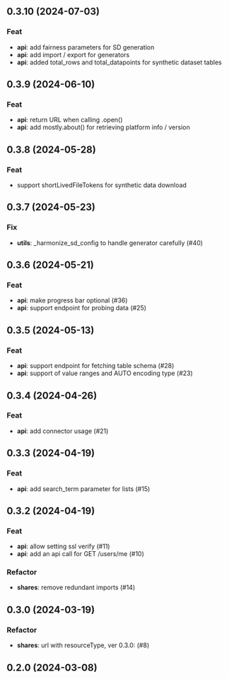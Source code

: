 ## 0.3.10 (2024-07-03)

### Feat

- **api**: add fairness parameters for SD generation
- **api**: add import / export for generators
- **api**: added total_rows and total_datapoints for synthetic dataset tables

## 0.3.9 (2024-06-10)

### Feat

- **api**: return URL when calling .open()
- **api**: add mostly.about() for retrieving platform info / version

## 0.3.8 (2024-05-28)

### Feat

- support shortLivedFileTokens for synthetic data download

## 0.3.7 (2024-05-23)

### Fix

- **utils**: _harmonize_sd_config to handle generator carefully (#40)

## 0.3.6 (2024-05-21)

### Feat

- **api**: make progress bar optional (#36)
- **api**: support endpoint for probing data (#25)

## 0.3.5 (2024-05-13)

### Feat

- **api**: support endpoint for fetching table schema (#28)
- **api**: support of value ranges and AUTO encoding type (#23)

## 0.3.4 (2024-04-26)

### Feat

- **api**: add connector usage (#21)

## 0.3.3 (2024-04-19)

### Feat

- **api**: add search_term parameter for lists (#15)

## 0.3.2 (2024-04-19)

### Feat

- **api**: allow setting ssl verify (#11)
- **api**: add an api call for GET /users/me (#10)

### Refactor

- **shares**: remove redundant imports (#14)

## 0.3.0 (2024-03-19)

### Refactor

- **shares**: url with resourceType, ver 0.3.0: (#8)

## 0.2.0 (2024-03-08)
